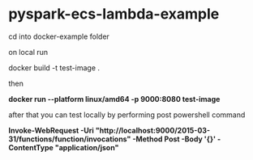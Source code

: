# pyspark-ecs-lambda-example

cd into docker-example folder

on local run

docker build -t test-image .

then

**docker run --platform linux/amd64 -p 9000:8080 test-image**

after that  you can test locally by performing post
powershell command

**Invoke-WebRequest -Uri "http://localhost:9000/2015-03-31/functions/function/invocations" -Method Post -Body '{}' -ContentType "application/json"**
